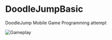 # DoodleJumpBasic
DoodleJump Mobile Game Programming attempt

![Gameplay](https://cdn.discordapp.com/attachments/1340627906585559051/1381154558449029160/Screenshot_2025-06-08-13-14-47-716_com.DefaultCompany.DoodleJump.jpg?ex=68467beb&is=68452a6b&hm=4244e2d8ede3cd1b4ad26011f7eda2c00bbcee74f0b38941e958892f2801bfe6&)